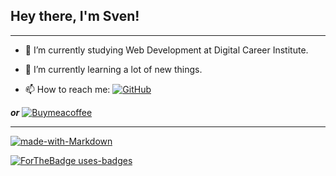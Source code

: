 
## Hey there, I'm Sven!




***

- 🔭 I’m currently studying Web Development at Digital Career Institute.

- 🌱 I’m currently learning a lot of new things.

- 📫 How to reach me: [![GitHub](https://badgen.net/badge/icon/github?icon=github&label)](https://github.com)

***or*** [![Buymeacoffee](https://badgen.net/badge/icon/buymeacoffee?icon=buymeacoffee&label)](https://https://www.buymeacoffee.com/)


***


[![made-with-Markdown](https://img.shields.io/badge/Made%20with-Markdown-1f425f.svg)](http://commonmark.org)


[![ForTheBadge uses-badges](http://ForTheBadge.com/images/badges/uses-badges.svg)](http://ForTheBadge.com)





